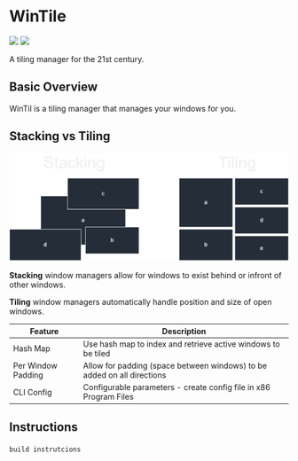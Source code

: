 # WinTile
![](https://img.shields.io/github/license/EldestHedge/WinTile?color=green&style=flat-square) ![](https://img.shields.io/github/repo-size/EldestHedge/WinTile?color=green&style=flat-square)

A tiling manager for the 21st century.

## Basic Overview
WinTil is a tiling manager that manages your windows for you.
## Stacking vs Tiling
![h](https://github.com/EldestHedge/WinTile/blob/main/images/stack%20tile%20diagram.drawio.png)

**Stacking** window managers allow for windows to exist behind or infront of other windows.

**Tiling** window managers automatically handle position and size of open windows.

|Feature|Description|
|-------|--------|
|Hash Map|Use hash map to index and retrieve active windows to be tiled|
|Per Window Padding|Allow for padding (space between windows) to be added on all directions|
|CLI Config|Configurable parameters - create config file in x86 Program Files|


## Instructions
``build instrutcions``
